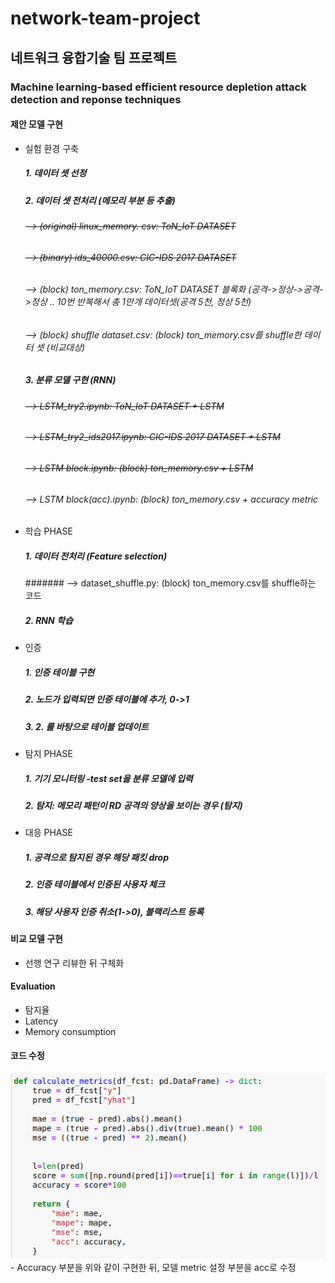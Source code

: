 # network-team-project

## 네트워크 융합기술 팀 프로젝트 
### Machine learning-based efficient resource depletion attack detection and reponse techniques  

#### 제안 모델 구현
- 실험 환경 구축
    ##### 1. 데이터 셋 선정
    ##### 2. 데이터 셋 전처리 (메모리 부분 등 추출)
    ###### ~~--> (original) linux_memory. csv: ToN_IoT DATASET~~
    ###### ~~--> (binary) ids_40000.csv: CIC-IDS 2017 DATASET~~
    ###### --> (block) ton_memory.csv: ToN_IoT DATASET 블록화 (공격->정상->공격->정상 .. 10번 반복해서 총 1만개 데이터셋(공격 5천, 정상 5천)
    ###### --> (block) shuffle dataset.csv: (block) ton_memory.csv를 shuffle한 데이터 셋 (비교대상)
    ##### 3. 분류 모델 구현 (RNN)  
    ###### ~~--> LSTM_try2.ipynb: ToN_IoT DATASET + LSTM~~
    ###### ~~--> LSTM_try2_ids2017.ipynb: CIC-IDS 2017 DATASET + LSTM~~
    ###### ~~--> LSTM block.ipynb: (block) ton_memory.csv + LSTM~~
    ###### --> LSTM block(acc).ipynb: (block) ton_memory.csv + accuracy metric

- 학습 PHASE
    ##### 1. 데이터 전처리 (Feature selection)
    ####### --> dataset_shuffle.py: (block) ton_memory.csv를 shuffle하는 코드
    ##### 2. RNN 학습  

- 인증 
    ##### 1. 인증 테이블 구현
    ##### 2. 노드가 입력되면 인증 테이블에 추가, 0->1
    ##### 3. 2. 를 바탕으로 테이블 업데이트  

- 탐지 PHASE
    ##### 1. 기기 모니터링 -test set을 분류 모델에 입력
    ##### 2. 탐지: 메모리 패턴이 RD 공격의 양상을 보이는 경우 (탐지)  

- 대응 PHASE
    ##### 1. 공격으로 탐지된 경우 해당 패킷 drop
    ##### 2. 인증 테이블에서 인증된 사용자 체크
    ##### 3. 해당 사용자 인증 취소(1->0), 블랙리스트 등록  

#### 비교 모델 구현
- 선행 연구 리뷰한 뒤 구체화  

#### Evaluation 
- 탐지율
- Latency
- Memory consumption



#### 코드 수정
<img src="img/metric_acc.png">
- Accuracy 부분을 위와 같이 구현한 뒤, 모델 metric 설정 부분을 acc로 수정
